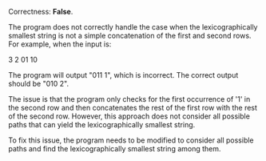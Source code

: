 Correctness: **False**.

The program does not correctly handle the case when the lexicographically smallest string is not a simple concatenation of the first and second rows. For example, when the input is:

3
2
01
10

The program will output "011 1", which is incorrect. The correct output should be "010 2".

The issue is that the program only checks for the first occurrence of '1' in the second row and then concatenates the rest of the first row with the rest of the second row. However, this approach does not consider all possible paths that can yield the lexicographically smallest string.

To fix this issue, the program needs to be modified to consider all possible paths and find the lexicographically smallest string among them.